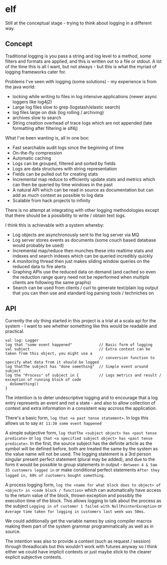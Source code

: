 elf
===

Still at the conceptual stage - trying to think about logging in a different way.

Concept
-------

Traditional logging is you pass a string and log level to a method, some filters and formats
are applied, and this is written out to a file or stdout. A lot of the time this is all I want,
but not always - but this is what the myriad of logging frameworks cater for.

Problems I've seen with logging (some solutions) - my experience is from the java world:

* locking while writing to files in log intensive applications (newer async loggers like log4j2)
* Large log files slow to grep (logstash/elastic search)
* log files large on disk (log rolling / archiving)
* archives slow to search
* String creation overhead of trace logs which are not appended (late formatting after filtering ie slf4j)

What I've been wanting is, all in one box:

* Fast searchable audit logs since the beginning of time
* On-the-fly compression 
* Automatic caching
* Logs can be grouped, filtered and sorted by fields
* Logs are data structures with string representation
* Fields can be pulled out for creating stats
* Incremental map reduce to efficiently update stats and metrics which can then be queried by time windows in the past
* A natural API which can be read in source as documentation but can add as much context as possible to log data
* Scalable from hack projects to infinity

There is no attempt at integrating with other logging methodologies except that there should be a possibility to write /
obtain text logs.

I think this is achievable with a system whereby:

* Log objects are asynchronously sent to the log server via MQ
* Log server stores events as documents (some couch based database would probably be used)
* Incremental map/reduce then munches these into realtime stats and indexes and search indexes
  which can be queried incredibly quickly
* A monitoring thread then just makes sliding window queries on the reduced data to fire alerts
* Graphing APIs use the reduced data on demand (and cached so even the reduction range query need
  not be reperformed when multiple clients are following the same graphs)
* Search can be used from clients / curl to generate text/plain log output that you can then use
  and standard log parsing tools / techniches on


API
---

Currently the oly thing started in this project is a trial at a scala api for the system - I want to see whether
something like this would be readable and practical.

    val log: Logger
    log that "some event happened"            // Basic form of logging
    val subject                               // Extra context can be taken from this object, you might use a
                                              // conversion function to specify what data from it should be logged
    log thatThe subject has "done something"  // Simple event around subject
    log the "Process" of subject in {         // Logs metrics and result / exception of running block of code
      doSomething()
    }

The intention is to deter undescriptive logging and to encourage that a log entry represents an event and not a state - and also to allow collection of context and extra information in a consistent way accross the application.

There's a basic form, `log that <a past tense statement>`. In logs this allows us to say `At 11:30 some event happened`

A simple subjective form, `log thatThe <subject object> has <past tense predicate>` or `log that <a specified subject object> has <past tense predicate>`. In the first, the source subject has the definite article as the symbol will be defined before, both are treated the same by the system as the value name will not be used. The logging statement is a 3rd person singular present perfect statement (plural may be added), and due to the form it would be possible to group statements in output - `Between 4 & 5am 35 customers logged in` or make conditional perfect statements `After they logged in, 60% of customers bought something`.

A process logging form, `log the <name for what block does to object> of <object> in <code block / function>` which can automatically have access to the return value of the block, thrown exception and possibly the execution time of the block. This allows logging to talk about the process as the subject `Logging in of customer 1 failed with NullPointerException` or `Average time taken for logging in customers last week was 50ms`.

We could additionally get the variable names by using compiler macros making them part of the system grammar programmatically as well as in source.

The intention was also to provide a context (such as request / session) through threadlocals but this wouldn't work with futures anyway so I think either we could have implicit contexts or just maybe stick to the clearer explicit subjective contexts.
